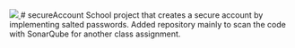 <a href="https://sonarcloud.io/api/project_badges/quality_gate?project=groupId%3ASecureAccount">
  <img src="https://sonarcloud.io/api/project_badges/quality_gate?project=groupId%3ASecureAccount"/>
 </a>
# secureAccount
School project that creates a secure account by implementing salted passwords. 
Added repository mainly to scan the code with SonarQube for another class assignment.
